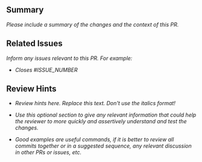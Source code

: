 ## Summary
_Please include a summary of the changes and the context of this PR._

## Related Issues
_Inform any issues relevant to this PR. For example:_

- _Closes #ISSUE_NUMBER_

## Review Hints

- _Review hints here. Replace this text. Don't use the italics format!_

- _Use this optional section to give any relevant information that could help the reviewer to more quickly and assertively understand and test the changes._

- _Good examples are useful commands, if it is better to review all commits together or in a suggested sequence, any relevant discussion in other PRs or issues, etc._
